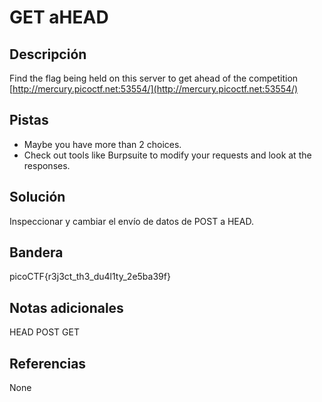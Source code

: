 # GET aHEAD
## Descripción
Find the flag being held on this server to get ahead of the competition [http://mercury.picoctf.net:53554/](http://mercury.picoctf.net:53554/)
## Pistas
- Maybe you have more than 2 choices.
- Check out tools like Burpsuite to modify your requests and look at the responses.
## Solución
Inspeccionar y cambiar el envío de datos de POST a HEAD.

## Bandera
picoCTF{r3j3ct_th3_du4l1ty_2e5ba39f}

## Notas adicionales
HEAD
POST
GET
## Referencias
None

